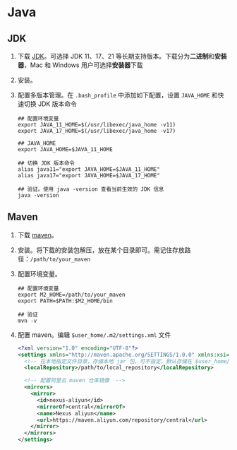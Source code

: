# Java

## JDK

1. 下载 [JDK](https://adoptium.net/zh-CN/temurin/archive/)。可选择 JDK 11、17、21 等长期支持版本。下载分为**二进制**和**安装器**，Mac 和 Windows 用户可选择**安装器**下载

2. 安装。

3. 配置多版本管理。在 `.bash_profile` 中添加如下配置，设置 `JAVA_HOME` 和快速切换 JDK 版本命令

   ```shell
   ## 配置环境变量
   export JAVA_11_HOME=$(/usr/libexec/java_home -v11)
   export JAVA_17_HOME=$(/usr/libexec/java_home -v17)
   
   ## JAVA_HOME
   export JAVA_HOME=$JAVA_11_HOME
   
   ## 切换 JDK 版本命令
   alias java11="export JAVA_HOME=$JAVA_11_HOME"
   alias java17="export JAVA_HOME=$JAVA_17_HOME"
   
   ## 验证。使用 java -version 查看当前生效的 JDK 信息
   java -version
   ```

## Maven

1. 下载 [maven](https://maven.apache.org/download.cgi)。

2. 安装。将下载的安装包解压，放在某个目录即可。需记住存放路径：`/path/to/your_maven`

3. 配置环境变量。

   ```shell
   ## 配置环境变量
   export M2_HOME=/path/to/your_maven
   export PATH=$PATH:$M2_HOME/bin
   
   ## 验证
   mvn -v
   ```

4. 配置 maven。编辑 `$user_home/.m2/settings.xml` 文件

   ```xml
   <?xml version="1.0" encoding="UTF-8"?>
   <settings xmlns="http://maven.apache.org/SETTINGS/1.0.0" xmlns:xsi="http://www.w3.org/2001/XMLSchema-instance" xsi:schemaLocation="http://maven.apache.org/SETTINGS/1.0.0 http://maven.apache.org/xsd/settings-1.0.0.xsd">
     <!-- 在本地指定文件目录，存储本地 jar 包。可不指定，默认存储在 $user_home/.m2/repository  -->
     <localRepository>/path/to/local_repository</localRepository>
   
     <!-- 配置阿里云 maven 仓库镜像  -->
     <mirrors>
       <mirror>
         <id>nexus-aliyun</id>
         <mirrorOf>central</mirrorOf>
         <name>Nexus aliyun</name>
         <url>https://maven.aliyun.com/repository/central</url>
       </mirror>
     </mirrors>
   </settings>
   ```
